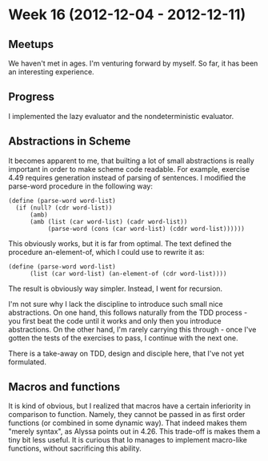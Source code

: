 # Week 16 (2012-12-04 - 2012-12-11)

## Meetups

We haven't met in ages. I'm venturing forward by myself. So far, it has been an interesting experience.

## Progress

I implemented the lazy evaluator and the nondeterministic evaluator.

## Abstractions in Scheme

It becomes apparent to me, that builting a lot of small abstractions is really important in order to make scheme code readable. For example, exercise 4.49 requires generation instead of parsing of sentences. I modified the parse-word procedure in the following way:

    (define (parse-word word-list)
      (if (null? (cdr word-list))
          (amb)
          (amb (list (car word-list) (cadr word-list))
               (parse-word (cons (car word-list) (cddr word-list))))))

This obviously works, but it is far from optimal. The text defined the procedure an-element-of, which I could use to rewrite it as:

    (define (parse-word word-list)
		  (list (car word-list) (an-element-of (cdr word-list))))

The result is obviously way simpler. Instead, I went for recursion.

I'm not sure why I lack the discipline to introduce such small nice abstractions. On one hand, this follows naturally from the TDD process - you first beat the code until it works and only then you introduce abstractions. On the other hand, I'm rarely carrying this through - once I've gotten the tests of the exercises to pass, I continue with the next one.

There is a take-away on TDD, design and disciple here, that I've not yet formulated.

## Macros and functions

It is kind of obvious, but I realized that macros have a certain inferiority in comparison to function. Namely, they cannot be passed in as first order functions (or combined in some dynamic way). That indeed makes them "merely syntax", as Alyssa points out in 4.26. This trade-off is makes them a tiny bit less useful. It is curious that Io manages to implement macro-like functions, without sacrificing this ability.
